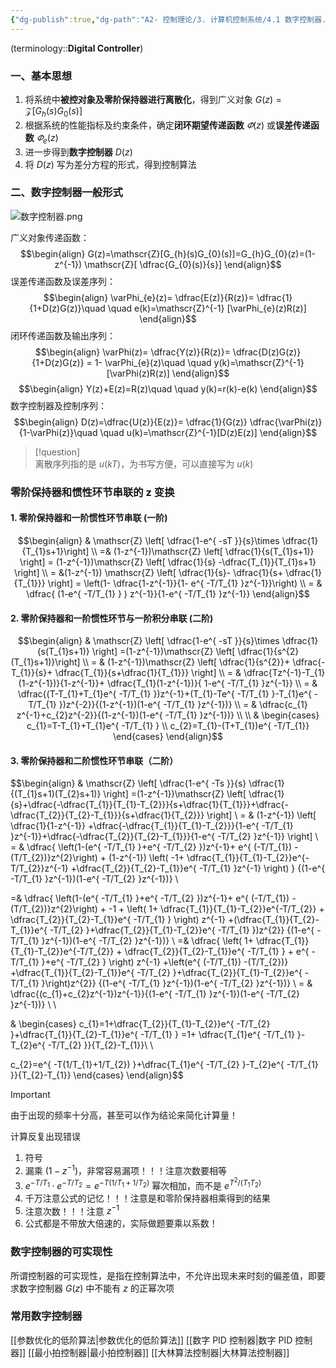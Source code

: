 ```yaml
---
{"dg-publish":true,"dg-path":"A2- 控制理论/3. 计算机控制系统/4.1 数字控制器.md","permalink":"/A2- 控制理论/3. 计算机控制系统/4.1 数字控制器/","dgPassFrontmatter":true,"noteIcon":"","created":"2024-10-08T10:26:32.000+08:00","updated":"2025-06-02T23:37:31.945+08:00"}
---
```


(terminology::**Digital Controller**)
### 一、基本思想 
1. 将系统中**被控对象及零阶保持器进行离散化**，得到广义对象 $G(z)=\mathscr{Z}[G_{h}(s)G_{0}(s)]$
2. 根据系统的性能指标及约束条件，确定**闭环期望传递函数** $\varPhi(z)$ 或**误差传递函数** $\varPhi_{e}(z)$
3. 进一步得到**数字控制器** $D(z)$
4. 将 $D(z)$ 写为差分方程的形式，得到控制算法

### 二、数字控制器一般形式
![数字控制器.png](/img/user/Functional%20files/Photo%20Resources/%E6%95%B0%E5%AD%97%E6%8E%A7%E5%88%B6%E5%99%A8.png)

广义对象传递函数：
$$\begin{align}
G(z)=\mathscr{Z}[G_{h}(s)G_{0}(s)]=G_{h}G_{0}(z)=(1-z^{-1}) \mathscr{Z}[ \dfrac{G_{0}(s)}{s}]
\end{align}$$
误差传递函数及误差序列：
$$\begin{align}
\varPhi_{e}(z)= \dfrac{E(z)}{R(z)}= \dfrac{1}{1+D(z)G(z)}\quad \quad e(k)=\mathscr{Z}^{-1} [\varPhi_{e}(z)R(z)]
\end{align}$$
闭环传递函数及输出序列：
$$\begin{align}
\varPhi(z)= \dfrac{Y(z)}{R(z)}= \dfrac{D(z)G(z)}{1+D(z)G(z)} = 1- \varPhi_{e}(z)\quad \quad y(k)=\mathscr{Z}^{-1}[\varPhi(z)R(z)]
\end{align}$$
$$\begin{align}
Y(z)+E(z)=R(z)\quad \quad y(k)=r(k)-e(k)
\end{align}$$
数字控制器及控制序列：
$$\begin{align}
 D(z)=\dfrac{U(z)}{E(z)}= \dfrac{1}{G(z)} \dfrac{\varPhi(z)}{1-\varPhi(z)}\quad \quad  u(k)=\mathscr{Z}^{-1}[D(z)E(z)]
\end{align}$$

> [!question]  
> 离散序列指的是 $u(kT)$，为书写方便，可以直接写为 $u(k)$


### 零阶保持器和惯性环节串联的 z 变换
#### 1. 零阶保持器和一阶惯性环节串联 (一阶)
$$\begin{align}
  & \mathscr{Z}  \left[ \dfrac{1-e^{ -sT }}{s}\times  \dfrac{1}{T_{1}s+1}\right]  \\
=& (1-z^{-1})\mathscr{Z}  \left[ \dfrac{1}{s(T_{1}s+1)} \right]  = (1-z^{-1})\mathscr{Z}  \left[ \dfrac{1}{s} -\dfrac{T_{1}}{T_{1}s+1} \right]  \\
 = &(1-z^{-1}) \mathscr{Z}  \left[ \dfrac{1}{s}- \dfrac{1}{s+ \dfrac{1}{T_{1}}} \right]   = \left(1- \dfrac{1-z^{-1}}{1- e^{ -T/T_{1} }z^{-1}}\right) \\
 =  &   \dfrac{  (1-e^{ -T/T_{1} } ) z^{-1}}{1-e^{ -T/T_{1} }z^{-1}}
\end{align}$$
#### 2. 零阶保持器和一阶惯性环节与一阶积分串联 (二阶)
$$\begin{align}
 & \mathscr{Z}  \left[ \dfrac{1-e^{ -sT }}{s}\times \dfrac{1}{s(T_{1}s+1)} \right] =(1-z^{-1})\mathscr{Z}  \left[   \dfrac{1}{s^{2}(T_{1}s+1)}\right]   \\
= &  (1-z^{-1})\mathscr{Z}  \left[  \dfrac{1}{s^{2}}+ \dfrac{-T_{1}}{s}+ \dfrac{T_{1}}{s+\dfrac{1}{T_{1}}} \right]  \\
= &  \dfrac{Tz^{-1}-T_{1}(1-z^{-1})}{1-z^{-1}}+ \dfrac{T_{1}(1-z^{-1})}{  1-e^{ -T/T_{1} }z^{-1}} \\
=  &  \dfrac{(T-T_{1}+T_{1}e^{ -T/T_{1} })z^{-1}+(T_{1}-Te^{ -T/T_{1} }-T_{1}e^{ -T/T_{1} })z^{-2}}{(1-z^{-1})(1-e^{ -T/T_{1} }z^{-1})} \\
= &  \dfrac{c_{1} z^{-1}+c_{2}z^{-2}}{(1-z^{-1})(1-e^{ -T/T_{1} }z^{-1})} \\
 \\
 & \begin{cases}
c_{1}=T-T_{1}+T_{1}e^{ -T/T_{1} } \\
c_{2}=T_{1}-(T+T_{1})e^{ -T/T_{1}}
\end{cases}
\end{align}$$

#### 3. 零阶保持器和二阶惯性环节串联（二阶）
$$\begin{align}
 & \mathscr{Z}  \left[  \dfrac{1-e^{ -Ts }}{s}  \dfrac{1}{(T_{1}s+1)(T_{2}s+1)} \right] =(1-z^{-1})\mathscr{Z}  \left[  \dfrac{1}{s}+\dfrac{-\dfrac{T_{1}}{T_{1}-T_{2}}}{s+\dfrac{1}{T_{1}}}+\dfrac{-\dfrac{T_{2}}{T_{2}-T_{1}}}{s+\dfrac{1}{T_{2}}} \right]  \\
= & (1-z^{-1})  \left[ \dfrac{1}{1-z^{-1}} +\dfrac{-\dfrac{T_{1}}{T_{1}-T_{2}}}{1-e^{ -T/T_{1} }z^{-1}}+\dfrac{-\dfrac{T_{2}}{T_{2}-T_{1}}}{1-e^{ -T/T_{2} }z^{-1}} \right] \\
= &  \dfrac{    \left(1-(e^{ -T/T_{1} }+e^{ -T/T_{2} })z^{-1}+ e^{ (-T/T_{1})  -(T/T_{2})}z^{2}\right)   +        (1-z^{-1})   \left(  -1+ \dfrac{T_{1}}{T_{1}-T_{2}}e^{-T/T_{2}}z^{-1} +\dfrac{T_{2}}{T_{2}-T_{1}}e^{ -T/T_{1} }z^{-1}   \right)        }        {(1-e^{ -T/T_{1} }z^{-1})(1-e^{ -T/T_{2} }z^{-1})}  \\

=&  \dfrac{    \left(1-(e^{ -T/T_{1} }+e^{ -T/T_{2} })z^{-1}+ e^{ (-T/T_{1})  -(T/T_{2})}z^{2}\right)   +     -1 + \left( 1+  \dfrac{T_{1}}{T_{1}-T_{2}}e^{-T/T_{2}} +    \dfrac{T_{2}}{T_{2}-T_{1}}e^{ -T/T_{1} }                \right)  z^{-1} +(\dfrac{T_{1}}{T_{2}-T_{1}}e^{ -T/T_{2} }+\dfrac{T_{2}}{T_{1}-T_{2}}e^{ -T/T_{1} })z^{2}}        {(1-e^{ -T/T_{1} }z^{-1})(1-e^{ -T/T_{2} }z^{-1})} \\
=&  \dfrac{   \left(  1+  \dfrac{T_{1}}{T_{1}-T_{2}}e^{-T/T_{2}} +    \dfrac{T_{2}}{T_{2}-T_{1}}e^{ -T/T_{1} }   + e^{ -T/T_{1} }+e^{ -T/T_{2} }             \right)  z^{-1}        +\left(e^{ (-T/T_{1})  -(T/T_{2})}  +\dfrac{T_{1}}{T_{2}-T_{1}}e^{ -T/T_{2} }+\dfrac{T_{2}}{T_{1}-T_{2}}e^{ -T/T_{1} }\right)z^{2}}        {(1-e^{ -T/T_{1} }z^{-1})(1-e^{ -T/T_{2} }z^{-1})} \\
= & \dfrac{(c_{1}+c_{2}z^{-1})z^{-1}}{(1-e^{ -T/T_{1} }z^{-1})(1-e^{ -T/T_{2} }z^{-1})} \\ \\

  &  \begin{cases}
c_{1}=1+\dfrac{T_{2}}{T_{1}-T_{2}}e^{ -T/T_{2} }+\dfrac{T_{1}}{T_{2}-T_{1}}e^{ -T/T_{1} } =1+ \dfrac{T_{1}e^{ -T/T_{1} }-T_{2}e^{ -T/T_{2} }}{T_{2}-T_{1}}\\
 \\ 

c_{2}=e^{ -T(1/T_{1}+1/T_{2}) }+\dfrac{T_{1}e^{ -T/T_{2} }-T_{2}e^{ -T/T_{1} }}{T_{2}-T_{1}}
\end{cases}
\end{align}$$


> [!important] 
> 由于出现的频率十分高，甚至可以作为结论来简化计算量！
> 
> 计算反复出现错误
> 1. 符号
> 2. 漏乘 $(1-z^{-1})$，非常容易漏项！！！注意次数要相等
>  3.  $e^{-T/T_{1}}\cdot e^{ -T/T_{2} }=e^{ -T(1/T_{1} + 1/T_{2}) }$    幂次相加，而不是 $e^{ T^{2}/(T_{1}T_{2}) }$  
>  4. 千万注意公式的记忆！！！注意是和零阶保持器相乘得到的结果
>   5. 注意次数！！！注意 $z^{-1}$
>   6. 公式都是不带放大倍速的，实际做题要乘以系数！ 

### 数字控制器的可实现性
所谓控制器的可实现性，是指在控制算法中，不允许出现未来时刻的偏差值，即要求数字控制器 $G(z)$ 中不能有 $z$ 的正幂次项

### 常用数字控制器
[[参数优化的低阶算法\|参数优化的低阶算法]]
[[数字 PID 控制器\|数字 PID 控制器]]
[[最小拍控制器\|最小拍控制器]]
[[大林算法控制器\|大林算法控制器]]
